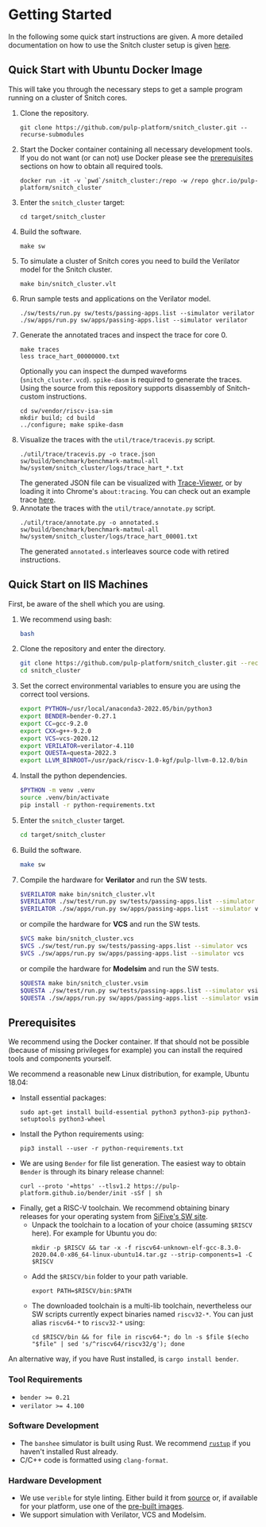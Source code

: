 # Getting Started

In the following some quick start instructions are given. A more detailed documentation on how to use the Snitch cluster setup is given [here](../snitch_cluster/).

## Quick Start with Ubuntu Docker Image

This will take you through the necessary steps to get a sample program running on a cluster of Snitch cores.

1. Clone the repository.
   ```
   git clone https://github.com/pulp-platform/snitch_cluster.git --recurse-submodules
   ```
2. Start the Docker container containing all necessary development tools. If you
   do not want (or can not) use Docker please see the
   [prerequisites](#prerequisites) sections on how to obtain all required tools.
    ```
    docker run -it -v `pwd`/snitch_cluster:/repo -w /repo ghcr.io/pulp-platform/snitch_cluster
    ```
3. Enter the `snitch_cluster` target:
    ```
    cd target/snitch_cluster
    ```
4. Build the software.
    ```
    make sw
    ```
5. To simulate a cluster of Snitch cores you need to build the Verilator model for the Snitch cluster.
    ```
    make bin/snitch_cluster.vlt
    ```
6. Rrun sample tests and applications on the Verilator model.
    ```
    ./sw/tests/run.py sw/tests/passing-apps.list --simulator verilator
    ./sw/apps/run.py sw/apps/passing-apps.list --simulator verilator
    ```
6. Generate the annotated traces and inspect the trace for core 0.
    ```
    make traces
    less trace_hart_00000000.txt
    ```
    Optionally you can inspect the dumped waveforms (`snitch_cluster.vcd`).
    `spike-dasm` is required to generate the traces. Using the source from this repository supports disassembly of Snitch-custom instructions.
    ```
    cd sw/vendor/riscv-isa-sim
    mkdir build; cd build
    ../configure; make spike-dasm
    ```
7. Visualize the traces with the `util/trace/tracevis.py` script.
    ```
    ./util/trace/tracevis.py -o trace.json sw/build/benchmark/benchmark-matmul-all hw/system/snitch_cluster/logs/trace_hart_*.txt
    ```
    The generated JSON file can be visualized with [Trace-Viewer](https://github.com/catapult-project/catapult/tree/master/tracing), or by loading it into Chrome's `about:tracing`. You can check out an example trace [here](../example_trace.html).
8. Annotate the traces with the `util/trace/annotate.py` script.
    ```
    ./util/trace/annotate.py -o annotated.s sw/build/benchmark/benchmark-matmul-all hw/system/snitch_cluster/logs/trace_hart_00001.txt
    ```
    The generated `annotated.s` interleaves source code with retired instructions.

## Quick Start on IIS Machines

First, be aware of the shell which you are using.

1. We recommend using bash:
    ```bash
    bash
    ```
2. Clone the repository and enter the directory.
   ```bash
   git clone https://github.com/pulp-platform/snitch_cluster.git --recurse-submodules
   cd snitch_cluster
   ```
3. Set the correct environmental variables to ensure you are using the correct tool versions.
    ```bash
    export PYTHON=/usr/local/anaconda3-2022.05/bin/python3
    export BENDER=bender-0.27.1
    export CC=gcc-9.2.0
    export CXX=g++-9.2.0
    export VCS=vcs-2020.12
    export VERILATOR=verilator-4.110
    export QUESTA=questa-2022.3
    export LLVM_BINROOT=/usr/pack/riscv-1.0-kgf/pulp-llvm-0.12.0/bin
    ```
4. Install the python dependencies.
    ```bash
    $PYTHON -m venv .venv
    source .venv/bin/activate
    pip install -r python-requirements.txt
    ```
5. Enter the `snitch_cluster` target.
    ```bash
    cd target/snitch_cluster
    ```
6. Build the software.
    ```bash
    make sw
    ```
7. Compile the hardware for **Verilator** and run the SW tests.
    ```bash
    $VERILATOR make bin/snitch_cluster.vlt
    $VERILATOR ./sw/test/run.py sw/tests/passing-apps.list --simulator verilator
    $VERILATOR ./sw/apps/run.py sw/apps/passing-apps.list --simulator verilator
    ```
    or compile the hardware for **VCS** and run the SW tests.
    ```bash
    $VCS make bin/snitch_cluster.vcs
    $VCS ./sw/test/run.py sw/tests/passing-apps.list --simulator vcs
    $VCS ./sw/apps/run.py sw/apps/passing-apps.list --simulator vcs
    ```
    or compile the hardware for **Modelsim** and run the SW tests.
    ```bash
    $QUESTA make bin/snitch_cluster.vsim
    $QUESTA ./sw/test/run.py sw/tests/passing-apps.list --simulator vsim
    $QUESTA ./sw/apps/run.py sw/apps/passing-apps.list --simulator vsim
    ```

## Prerequisites

We recommend using the Docker container. If that should not be possible (because
of missing privileges for example) you can install the required tools and
components yourself.

We recommend a reasonable new Linux distribution, for example, Ubuntu 18.04:

- Install essential packages:
    ```
    sudo apt-get install build-essential python3 python3-pip python3-setuptools python3-wheel
    ```
- Install the Python requirements using:
    ```
    pip3 install --user -r python-requirements.txt
    ```
- We are using `Bender` for file list generation. The easiest way to obtain `Bender` is through its binary release channel:
    ```
    curl --proto '=https' --tlsv1.2 https://pulp-platform.github.io/bender/init -sSf | sh
    ```
- Finally, get a RISC-V toolchain. We recommend obtaining binary releases for your operating system from [SiFive's SW site](https://www.sifive.com/software).
    - Unpack the toolchain to a location of your choice (assuming `$RISCV` here). For example for Ubuntu you do:
      ```
      mkdir -p $RISCV && tar -x -f riscv64-unknown-elf-gcc-8.3.0-2020.04.0-x86_64-linux-ubuntu14.tar.gz --strip-components=1 -C $RISCV
      ```
    - Add the `$RISCV/bin` folder to your path variable.
      ```
      export PATH=$RISCV/bin:$PATH
      ```
    - The downloaded toolchain is a multi-lib toolchain, nevertheless our SW scripts currently expect binaries named `riscv32-*`. You can just alias `riscv64-*` to `riscv32-*` using:
      ```
      cd $RISCV/bin && for file in riscv64-*; do ln -s $file $(echo "$file" | sed 's/^riscv64/riscv32/g'); done
      ```

An alternative way, if you have Rust installed, is `cargo install bender`.

### Tool Requirements

- `bender >= 0.21`
- `verilator >= 4.100`

### Software Development

- The `banshee` simulator is built using Rust. We recommend [`rustup`](https://rustup.rs/) if you haven't installed Rust already.
- C/C++ code is formatted using `clang-format`.

### Hardware Development

- We use `verible` for style linting. Either build it from [source](https://github.com/google/verible) or, if available for your platform,  use one of the [pre-built images](https://github.com/google/verible/releases).
- We support simulation with Verilator, VCS and Modelsim.
